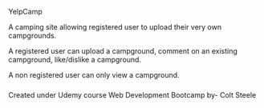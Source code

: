 YelpCamp

A camping site allowing registered user to upload their very own campgrounds.

A registered user can upload a campground, comment on an existing campground, like/dislike a campground.

A non registered user can only view a campground.

###

Created under Udemy course Web Development Bootcamp by- Colt Steele